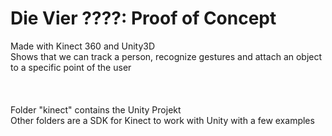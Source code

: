 # Die Vier ????: Proof of Concept
Made with Kinect 360 and Unity3D </br>
Shows that we can track a person, recognize gestures and attach an object to a specific point of the user</br>
</br>
</br>
</br>
Folder "kinect" contains the Unity Projekt</br>
Other folders are a SDK for Kinect to work with Unity with a few examples
